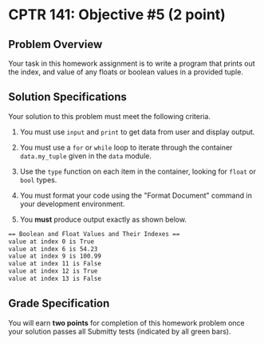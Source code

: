 # CPTR 141: Objective #5 (2 point)

## Problem Overview

Your task in this homework assignment is to write a program that prints out the index, and value of any floats or boolean values in a provided tuple.

## Solution Specifications

Your solution to this problem must meet the following criteria.

1. You must use `input` and `print` to get data from user and display output.

2. You must use a `for` or `while` loop to iterate through the container `data.my_tuple` given in the `data` module.

3. Use the `type` function on each item in the container, looking for `float` or `bool` types.

2. You must format your code using the "Format Document" command in your development environment.

3. You **must** produce output exactly as shown below.

```html
== Boolean and Float Values and Their Indexes ==
value at index 0 is True
value at index 6 is 54.23
value at index 9 is 100.99
value at index 11 is False
value at index 12 is True
value at index 13 is False
```

## Grade Specification

You will earn **two points** for completion of this homework problem once your solution passes all Submitty tests (indicated by all green bars).

